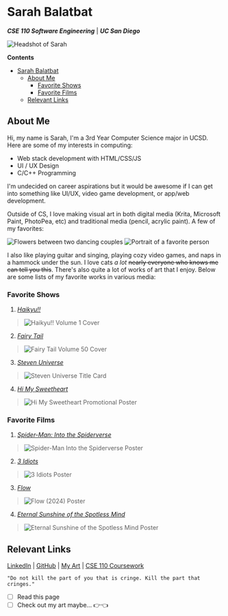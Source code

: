 # Sarah Balatbat

***CSE 110 Software Engineering*** | ***UC San Diego***

![Headshot of Sarah](static/balatbat_s.jpg)

**Contents**
- [Sarah Balatbat](#sarah-balatbat)
  - [About Me](#about-me)
    - [Favorite Shows](#favorite-shows)
    - [Favorite Films](#favorite-films)
  - [Relevant Links](#relevant-links)

## About Me

Hi, my name is Sarah, I'm a 3rd Year Computer Science major in UCSD. Here are some of my interests in computing:

* Web stack development with HTML/CSS/JS
* UI / UX Design
* C/C++ Programming

I'm undecided on career aspirations but it would be awesome if I can get into something like UI/UX, video game development, or app/web development.

Outside of CS, I love making visual art in both digital media (Krita, Microsoft Paint, PhotoPea, etc) and traditional media (pencil, acrylic paint). A few of my favorites:

![Flowers between two dancing couples](static/breddy%20tango.jpg)
![Portrait of a favorite person](static/bes%20(little%20italy).png)

I also like playing guitar and singing, playing cozy video games, and naps in a hammock under the sun. I love cats *a lot* ~~nearly everyone who knows me can tell you this~~. There's also quite a lot of works of art that I enjoy. Below are some lists of my favorite works in various media:

### Favorite Shows
1. [*Haikyu!!*](https://en.wikipedia.org/wiki/Haikyu!!)
   
  > ![Haikyu!! Volume 1 Cover](static/Haikyū_Volume_1.jpg)
2. [*Fairy Tail*](https://en.wikipedia.org/wiki/Fairy_Tail)
   
  > ![Fairy Tail Volume 50 Cover](static/Volume_50_Cover.jpg)
3. [*Steven Universe*](https://en.wikipedia.org/wiki/Steven_Universe)

  > ![Steven Universe Title Card](static/Steven_Universe_-_Title_Card.png)
4. [*Hi My Sweetheart*](https://en.wikipedia.org/wiki/Hi_My_Sweetheart)

  > ![Hi My Sweetheart Promotional Poster](static/Himysweetheart.jpg)

### Favorite Films
1. [*Spider-Man: Into the Spiderverse*](https://en.wikipedia.org/wiki/Spider-Man:_Into_the_Spider-Verse)

  > ![Spider-Man Into the Spiderverse Poster](static/Spider-Man_Into_the_Spider-Verse_poster.png)
2. [*3 Idiots*](https://en.wikipedia.org/wiki/3_Idiots)

  > ![3 Idiots Poster](static/3_idiots_poster.jpg)
3. [*Flow*](https://en.wikipedia.org/wiki/Flow_(2024_film))

  > ![Flow (2024) Poster](static/Flow_movie_poster.jpg)
4. [*Eternal Sunshine of the Spotless Mind*](https://en.wikipedia.org/wiki/Eternal_Sunshine_of_the_Spotless_Mind)

  > ![Eternal Sunshine of the Spotless Mind Poster](static/Eternal_Sunshine_of_the_Spotless_Mind.png)

## Relevant Links
[<ins>LinkedIn</ins>](https://www.linkedin.com/in/sarah-claire-balatbat-456343249/) | [<ins>GitHub</ins>](https://github.com/sbalatbat) | [<ins>My Art</ins>](https://www.instagram.com/incog9to/) | [<ins>CSE 110 Coursework<ins>](http://sbalatbat.github.io/cse110-sp25/pages/coursework.html)

```"Do not kill the part of you that is cringe. Kill the part that cringes."```

- [ ] Read this page
- [ ] Check out my art maybe... 👉👈